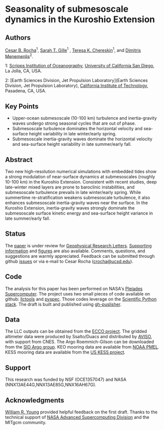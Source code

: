 Seasonality of submesoscale dynamics in the Kuroshio Extension
============

Authors
--------
[Cesar B. Rocha](https://crocha700.github.io)<sup>1</sup>, [Sarah T. Gille](http://www-pord.ucsd.edu/~sgille/)<sup>1</sup>
, [Teresa K. Chereskin](http://tryfan.ucsd.edu)<sup>1</sup>,
and [Dimitris Menemenlis](https://science.jpl.nasa.gov/people/Menemenlis/)<sup>2</sup>.

1: [Scripps Institution of Oceanography](https://scripps.ucsd.edu),
[University of California San Diego](http://www.ucsd.edu), La Jolla, CA, USA.

2: [Earth Sciences Division, Jet Propulsion Laboratory](Earth Sciences Division, Jet Propulsion Laboratory), [California Institute of Technology](https://www.caltech.edu), Pasadena, CA, USA.

Key Points
----------

  - Upper-ocean submesoscale (10-100 km) turbulence and inertia-gravity waves undergo strong seasonal cycles that are out of phase.
  - Submesoscale turbulence dominates the horizontal velocity and sea-surface height variability in late winter/early spring.
  - Submesoscale inertia-gravity waves dominate the horizontal velocity and sea-surface height variability in late summer/early fall.

Abstract
--------
  Two new high-resolution numerical simulations with embedded tides show a
  strong modulation of near-surface dynamics at submesoscales
  (roughly 10-100 km) in the Kuroshio Extension. Consistent with recent studies, deep late-winter mixed layers
  are prone to baroclinic instabilities, and submesoscale turbulence
  prevails in late winter/early spring. While summertime
  re-stratification weakens submesoscale turbulence, it also enhances submesoscale inertia-gravity
   waves near the surface. In the Kuroshio Extension,
  inertia-gravity waves strongly dominate the submesoscale surface kinetic energy and
  sea-surface height variance in late summer/early fall.

Status
----------
  The [paper](https://crocha700.github.io/UpperOceanSeasonality/) is under review for [Geophysical Research Letters](http://agupubs.onlinelibrary.wiley.com/agu/journal/10.1002/(ISSN)1944-8007/).
  [Supporting information](https://github.com/crocha700/UpperOceanSeasonality/blob/master/writeup/rocha_etal_supporting-info.pdf) and [figures](https://github.com/crocha700/UpperOceanSeasonality/blob/master/writeup/figs/figS1.pdf) are also available. Comments, questions, and suggestions are warmly appreciated. Feedback can be submitted through github [issues](https://github.com/crocha700/UpperOceanSeasonality/issues) or via e-mail to
  Cesar Rocha (crocha@ucsd.edu).

Code
----
The analysis for this paper has been performed on NASA's [Pleiades Supercomputer](http://www.nas.nasa.gov/hecc/resources/pleiades.html). The project uses two small pieces of code available on github:  [llctools](https://github.com/crocha700/llctools) and [pyspec](https://github.com/pyspec/pyspec). Those codes leverage on the [Scientific
Python stack](https://www.scipy.org/install.html). The draft is built and
published using [gh-puslisher](https://github.com/ewanmellor/gh-publisher).

Data
------
The LLC outputs can be obtained from the [ECCO project](http://ecco2.org/llc\_hires).
The gridded altimeter data were produced by Ssalto/Duacs and distributed by
[AVISO](http://www.aviso.altimetry.fr/duacs/), with support from CNES. The Argo
Roemmich-Gilson can be downloaded from the [SIO Argo group](http://sio-argo.ucsd.edu/RG_Climatology.html). KEO mooring data are available
from [NOAA PMEL](http://www.pmel.noaa.gov/ocs/KEO). KESS mooring data are available
from the [US KESS project](http://uskess.whoi.edu/?page_id=406).

Support
-------
This research was funded by NSF (OCE1357047) and NASA (NNX13AE44G,NNX13AE85G,NNX16AH67G).

Acknowledgments
----------------
[William R. Young](http://www-pord.ucsd.edu/~wryoung) provided helpful feedback on the first draft. Thanks to the technical support of [NASA Advanced Supercomputing Division](http://www.nas.nasa.gov) and  the MITgcm community.
